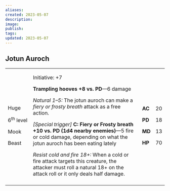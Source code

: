 ```yaml
---
aliases: 
created: 2023-05-07
description: 
image: 
publish: 
tags: 
updated: 2023-05-07
---
```


## Jotun Auroch

<table>
<colgroup>
<col style="width: 16%" />
<col style="width: 71%" />
<col style="width: 5%" />
<col style="width: 6%" />
</colgroup>
<tbody>
<tr class="odd">
<td><p>Huge</p>
<p>6<sup>th</sup> level</p>
<p>Mook</p>
<p>Beast</p></td>
<td><p>Initiative: +7</p>
<p><strong>Trampling hooves +8 vs. PD</strong>—6 damage</p>
<p><em>Natural 1–5:</em> The jotun auroch can make a <em>fiery or frosty
breath</em> attack as a free action.</p>
<p><em>[Special trigger]</em> <strong>C: Fiery or Frosty breath +10 vs.
PD (1d4 nearby enemies)</strong>—5 fire or cold damage, depending on
what the jotun auroch has been eating lately</p>
<p><em>Resist cold and fire 18+:</em> When a cold or fire attack targets
this creature, the attacker must roll a natural 18+ on the attack roll
or it only deals half damage.</p></td>
<td><p><strong>AC</strong></p>
<p><strong>PD</strong></p>
<p><strong>MD</strong></p>
<p><strong>HP</strong></p></td>
<td><p>20</p>
<p>18</p>
<p>13</p>
<p>70</p></td>
</tr>
<tr class="even">
<td></td>
<td></td>
<td></td>
<td></td>
</tr>
</tbody>
</table>

